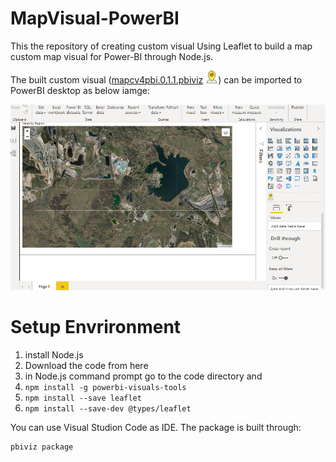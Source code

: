 # MapVisual-PowerBI
This the repository of creating custom visual 
Using Leaflet to build a map custom map visual for Power-BI through Node.js.

The built custom visual ([mapcv4pbi.0.1.1.pbiviz](https://github.com/alilajevardi/MapVisual4pbi/tree/main/dist) ![picture](https://github.com/alilajevardi/MapVisual4pbi/blob/main/assets/Map4.png)) can be imported to PowerBI desktop as below iamge:

![picture](https://github.com/alilajevardi/MapVisual4pbi/blob/main/assets/BPI_dashboard.png)

# Setup Envrironment
1. install Node.js
2. Download the code from here
3. in Node.js command prompt go to the code directory and
4. ``` npm install -g powerbi-visuals-tools ```
5. ``` npm install --save leaflet ```
6. ``` npm install --save-dev @types/leaflet ```

You can use Visual Studion Code as IDE.
The package is built through:
```
pbiviz package
```
